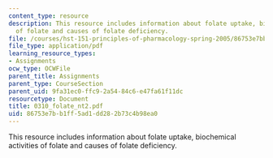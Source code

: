 ```yaml
---
content_type: resource
description: This resource includes information about folate uptake, biochemical activities
  of folate and causes of folate deficiency.
file: /courses/hst-151-principles-of-pharmacology-spring-2005/86753e7bb1ff5ad1dd282b73c4b98ea0_0310_folate_nt2.pdf
file_type: application/pdf
learning_resource_types:
- Assignments
ocw_type: OCWFile
parent_title: Assignments
parent_type: CourseSection
parent_uid: 9fa31ec0-ffc9-2a54-84c6-e47fa61f11dc
resourcetype: Document
title: 0310_folate_nt2.pdf
uid: 86753e7b-b1ff-5ad1-dd28-2b73c4b98ea0
---
```

This resource includes information about folate uptake, biochemical activities of folate and causes of folate deficiency.

